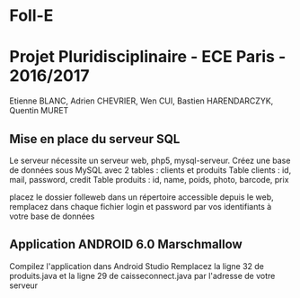 # Foll-E
# Projet Pluridisciplinaire - ECE Paris - 2016/2017
Etienne BLANC, Adrien CHEVRIER, Wen CUI, Bastien HARENDARCZYK, Quentin MURET

## Mise en place du serveur SQL

Le serveur nécessite un serveur web, php5, mysql-serveur.
Créez une base de données sous MySQL avec 2 tables : clients et produits
Table clients : id, mail, password, credit
Table produits : id, name, poids, photo, barcode, prix

placez le dossier folleweb dans un répertoire accessible depuis le web, remplacez dans chaque fichier login et password par vos identifiants à votre base de données

## Application ANDROID 6.0 Marschmallow

Compilez l'application dans Android Studio
Remplacez la ligne 32  de produits.java et la ligne 29 de caisseconnect.java par l'adresse de votre serveur
